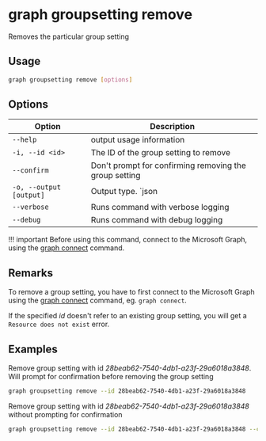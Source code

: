 # graph groupsetting remove

Removes the particular group setting

## Usage

```sh
graph groupsetting remove [options]
```

## Options

Option|Description
------|-----------
`--help`|output usage information
`-i, --id <id>`|The ID of the group setting to remove
`--confirm`|Don't prompt for confirming removing the group setting
`-o, --output [output]`|Output type. `json|text`. Default `text`
`--verbose`|Runs command with verbose logging
`--debug`|Runs command with debug logging

!!! important
    Before using this command, connect to the Microsoft Graph, using the [graph connect](../connect.md) command.

## Remarks

To remove a group setting, you have to first connect to the Microsoft Graph using the [graph connect](../connect.md) command, eg. `graph connect`.

If the specified _id_ doesn't refer to an existing group setting, you will get a `Resource does not exist` error.

## Examples

Remove group setting with id _28beab62-7540-4db1-a23f-29a6018a3848_. Will prompt for confirmation before removing the group setting

```sh
graph groupsetting remove --id 28beab62-7540-4db1-a23f-29a6018a3848
```

Remove group setting with id _28beab62-7540-4db1-a23f-29a6018a3848_ without prompting for confirmation

```sh
graph groupsetting remove --id 28beab62-7540-4db1-a23f-29a6018a3848 --confirm
```